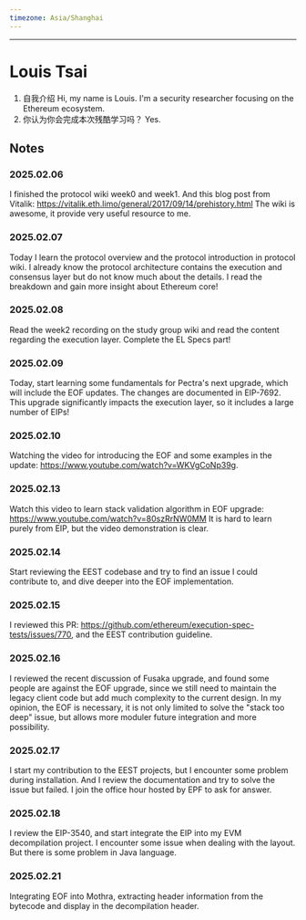 ```yaml
---
timezone: Asia/Shanghai
---
```


---

# Louis Tsai

1. 自我介绍
Hi, my name is Louis. I'm  a security researcher focusing on the Ethereum ecosystem. 
1. 你认为你会完成本次残酷学习吗？
Yes.

## Notes

<!-- Content_START -->
### 2025.02.06
I finished the protocol wiki week0 and week1.
And this blog post from Vitalik: https://vitalik.eth.limo/general/2017/09/14/prehistory.html
The wiki is awesome, it provide very useful resource to me.

### 2025.02.07
Today I learn the protocol overview and the protocol introduction in protocol wiki. I already know the protocol architecture contains the execution and consensus layer but do not know much about the details. I read the breakdown and gain more insight about Ethereum core!

### 2025.02.08
Read the week2 recording on the study group wiki and read the content regarding the execution layer. Complete the EL Specs part!

### 2025.02.09
Today, start learning some fundamentals for Pectra's next upgrade, which will include the EOF updates. The changes are documented in EIP-7692. This upgrade significantly impacts the execution layer, so it includes a large number of EIPs!

### 2025.02.10
Watching the video for introducing the EOF and some examples in the update: https://www.youtube.com/watch?v=WKVgCoNp39g.

### 2025.02.13
Watch this video to learn stack validation algorithm in EOF upgrade: https://www.youtube.com/watch?v=80szRrNW0MM It is hard to learn purely from EIP, but the video demonstration is clear.

### 2025.02.14
Start reviewing the EEST codebase and try to find an issue I could contribute to, and dive deeper into the EOF implementation.

### 2025.02.15
I reviewed this PR: https://github.com/ethereum/execution-spec-tests/issues/770, and the EEST contribution guideline.

### 2025.02.16
I reviewed the recent discussion of Fusaka upgrade, and found some people are against the EOF upgrade, since we still need to maintain the legacy client code but add much complexity to the current design. In my opinion, the EOF is necessary, it is not only limited to solve the "stack too deep" issue, but allows more moduler future integration and more possibility.

### 2025.02.17
I start my contribution to the EEST projects, but I encounter some problem during installation. And I review the documentation and try to solve the issue but failed. I join the office hour hosted by EPF to ask for answer.

### 2025.02.18
I review the EIP-3540, and start integrate the EIP into my EVM decompilation project. I encounter some issue when dealing with the layout. But there is some problem in Java language.

### 2025.02.21
Integrating EOF into Mothra, extracting header information from the bytecode and display in the decompilation header.
<!-- Content_END -->
